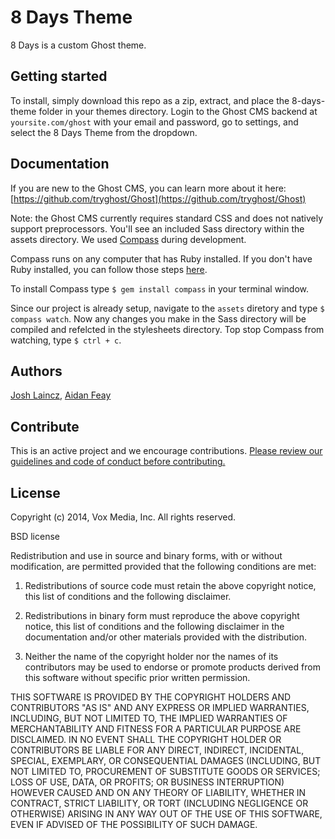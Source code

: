 # 8 Days Theme

8 Days is a custom Ghost theme.

## Getting started

To install, simply download this repo as a zip, extract, and place the 8-days-theme folder in your themes directory. Login to the Ghost CMS backend at `yoursite.com/ghost` with your email and password, go to settings, and select the 8 Days Theme from the dropdown.

## Documentation

If you are new to the Ghost CMS, you can learn more about it here: [https://github.com/tryghost/Ghost](https://github.com/tryghost/Ghost)

Note: the Ghost CMS currently requires standard CSS and does not natively support preprocessors. You'll see an included Sass directory within the assets directory. We used [Compass](http://compass-style.org/) during development. 

Compass runs on any computer that has Ruby installed. If you don't have Ruby installed, you can follow those steps [here](http://www.ruby-lang.org/en/downloads/).

To install Compass type `$ gem install compass` in your terminal window.

Since our project is already setup, navigate to the `assets` diretory and type `$ compass watch`. Now any changes you make in the Sass directory will be compiled and refelcted in the stylesheets directory. Top stop Compass from watching, type `$ ctrl + c`.

## Authors

[Josh Laincz](https://github.com/zohf), [Aidan Feay](https://github.com/alfeay)

## Contribute

This is an active project and we encourage contributions. [Please review our guidelines and code of conduct before contributing.](https://github.com/voxmedia/open-source-contribution-guidelines)

## License 

Copyright (c) 2014, Vox Media, Inc.
All rights reserved.

BSD license

Redistribution and use in source and binary forms, with or without modification, are permitted provided that the following conditions are met:

1. Redistributions of source code must retain the above copyright notice, this list of conditions and the following disclaimer.

2. Redistributions in binary form must reproduce the above copyright notice, this list of conditions and the following disclaimer in the documentation and/or other materials provided with the distribution.

3. Neither the name of the copyright holder nor the names of its contributors may be used to endorse or promote products derived from this software without specific prior written permission.

THIS SOFTWARE IS PROVIDED BY THE COPYRIGHT HOLDERS AND CONTRIBUTORS "AS IS" AND ANY EXPRESS OR IMPLIED WARRANTIES, INCLUDING, BUT NOT LIMITED TO, THE IMPLIED WARRANTIES OF MERCHANTABILITY AND FITNESS FOR A PARTICULAR PURPOSE ARE DISCLAIMED. IN NO EVENT SHALL THE COPYRIGHT HOLDER OR CONTRIBUTORS BE LIABLE FOR ANY DIRECT, INDIRECT, INCIDENTAL, SPECIAL, EXEMPLARY, OR CONSEQUENTIAL DAMAGES (INCLUDING, BUT NOT LIMITED TO, PROCUREMENT OF SUBSTITUTE GOODS OR SERVICES; LOSS OF USE, DATA, OR PROFITS; OR BUSINESS INTERRUPTION) HOWEVER CAUSED AND ON ANY THEORY OF LIABILITY, WHETHER IN CONTRACT, STRICT LIABILITY, OR TORT (INCLUDING NEGLIGENCE OR OTHERWISE) ARISING IN ANY WAY OUT OF THE USE OF THIS SOFTWARE, EVEN IF ADVISED OF THE POSSIBILITY OF SUCH DAMAGE.